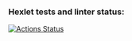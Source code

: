 ### Hexlet tests and linter status:
[![Actions Status](https://github.com/sashamo/frontend-project-44/workflows/hexlet-check/badge.svg)](https://github.com/sashamo/frontend-project-44/actions)
